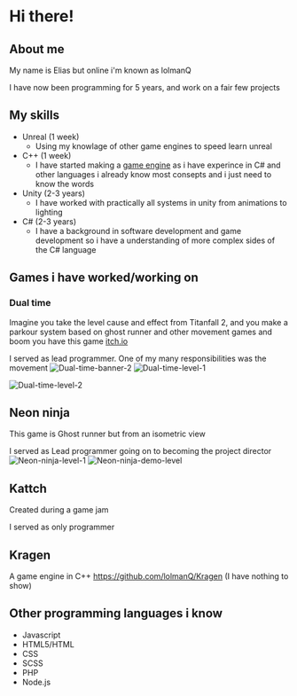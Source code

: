 # Hi there!
## About me

My name is Elias but online i'm known as lolmanQ

I have now been programming for 5 years, and work on a fair few projects

## My skills
 - Unreal (1 week)
   - Using my knowlage of other game engines to speed learn unreal
 - C++ (1 week)
   - I have started making a [game engine](https://github.com/lolmanQ/Kragen) as i have experince in C# and other languages i already know most consepts and i just need to know the words
 - Unity (2-3 years)
   - I have worked with practically all systems in unity from animations to lighting
 - C# (2-3 years)
   - I have a background in software development and game development so i have a understanding of more complex sides of the C# language

## Games i have worked/working on

### Dual time
Imagine you take the level cause and effect from Titanfall 2, and you make a parkour system based on ghost runner and other movement games and boom you have this game
[itch.io](https://lolmanq.itch.io/dual-time)

I served as lead programmer. One of my many responsibilities was the movement
![Dual-time-banner-2](https://user-images.githubusercontent.com/32110106/135502047-dc8e850a-8f79-410b-9b0a-9087618017a1.png)
![Dual-time-level-1](https://user-images.githubusercontent.com/32110106/135497293-2a837dc6-bbdd-4809-83f3-adac53df0116.gif)

![Dual-time-level-2](https://user-images.githubusercontent.com/32110106/135497035-99d6dd43-9439-4f0c-ab61-cc52d508d612.gif)

## Neon ninja
This game is Ghost runner but from an isometric view

I served as Lead programmer going on to becoming the project director
![Neon-ninja-level-1](https://user-images.githubusercontent.com/32110106/135501863-b26dee69-ed6d-4891-9030-29f92903e3be.png)
![Neon-ninja-demo-level](https://user-images.githubusercontent.com/32110106/135501553-4b5989e0-b6f2-4270-bcc3-f09d15011177.gif)

## Kattch
Created during a game jam

I served as only programmer

## Kragen
A game engine in C++
https://github.com/lolmanQ/Kragen
(I have nothing to show)

## Other programming languages i know
 - Javascript
 - HTML5/HTML
 - CSS
 - SCSS
 - PHP
 - Node.js
<!--
**lolmanQ/lolmanQ** is a ✨ _special_ ✨ repository because its `README.md` (this file) appears on your GitHub profile.

Here are some ideas to get you started:

- 🔭 I’m currently working on ...
- 🌱 I’m currently learning ...
- 👯 I’m looking to collaborate on ...
- 🤔 I’m looking for help with ...
- 💬 Ask me about ...
- 📫 How to reach me: ...
- 😄 Pronouns: ...
- ⚡ Fun fact: ...
-->
